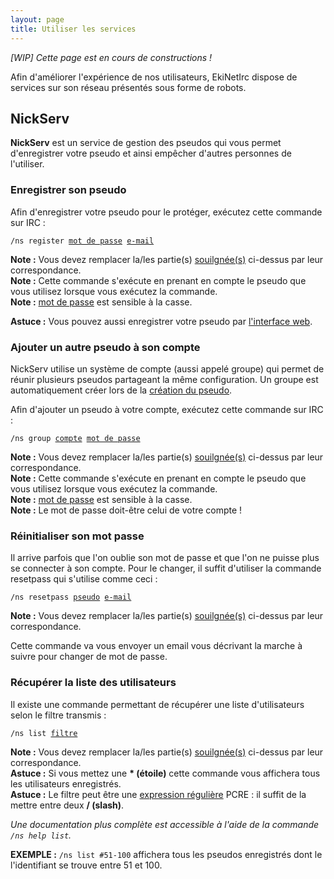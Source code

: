 ```yaml
---
layout: page
title: Utiliser les services
---
```


*[WIP] Cette page est en cours de constructions !*

Afin d'améliorer l'expérience de nos utilisateurs, EkiNetIrc dispose de services sur son réseau présentés sous forme de robots.

## NickServ
**NickServ** est un service de gestion des pseudos qui vous permet d'enregistrer votre pseudo et ainsi empêcher d'autres personnes de l'utiliser.


### Enregistrer son pseudo
Afin d'enregistrer votre pseudo pour le protéger, exécutez cette commande sur IRC :
<pre><code>/ns register <u>mot de passe</u> <u>e-mail</u>
</code></pre>

**Note :** Vous devez remplacer la/les partie(s) <u>souilgnée(s)</u> ci-dessus par leur correspondance.  
**Note :** Cette commande s'exécute en prenant en compte le pseudo que vous utilisez lorsque vous exécutez la commande.  
**Note :** <u>mot de passe</u> est sensible à la casse.

**Astuce :** Vous pouvez aussi enregistrer votre pseudo par [l'interface web](http://services.ekinetirc.com/register).


### Ajouter un autre pseudo à son compte
NickServ utilise un système de compte (aussi appelé groupe) qui permet de réunir plusieurs pseudos partageant la même configuration.
Un groupe est automatiquement créer lors de la [création du pseudo](#enregistrer-son-pseudo).

Afin d'ajouter un pseudo à votre compte, exécutez cette commande sur IRC :
<pre><code>/ns group <u>compte</u> <u>mot de passe</u>
</code></pre>

**Note :** Vous devez remplacer la/les partie(s) <u>souilgnée(s)</u> ci-dessus par leur correspondance.  
**Note :** Cette commande s'exécute en prenant en compte le pseudo que vous utilisez lorsque vous exécutez la commande.  
**Note :** <u>mot de passe</u> est sensible à la casse.  
**Note :** Le mot de passe doit-être celui de votre compte !


### Réinitialiser son mot passe
Il arrive parfois que l'on oublie son mot de passe et que l'on ne puisse plus se connecter à son compte.
Pour le changer, il suffit d'utiliser la commande resetpass qui s'utilise comme ceci :
<pre><code>/ns resetpass <u>pseudo</u> <u>e-mail</u>
</code></pre>

**Note :** Vous devez remplacer la/les partie(s) <u>souilgnée(s)</u> ci-dessus par leur correspondance.

Cette commande va vous envoyer un email vous décrivant la marche à suivre pour changer de mot de passe.


### Récupérer la liste des utilisateurs
Il existe une commande permettant de récupérer une liste d'utilisateurs selon le filtre transmis :
<pre><code>/ns list <u>filtre</u>
</code></pre>

**Note :** Vous devez remplacer la/les partie(s) <u>souilgnée(s)</u> ci-dessus par leur correspondance.  
**Astuce :** Si vous mettez une **\* (étoile)** cette commande vous affichera tous les utilisateurs enregistrés.  
**Astuce :** Le filtre peut être une [expression régulière](https://fr.wikipedia.org/wiki/Expression_rationnelle) PCRE :
il suffit de la mettre entre deux **/ (slash)**.

*Une documentation plus complète est accessible à l'aide de la commande `/ns help list`.*

**EXEMPLE :** `/ns list #51-100` affichera tous les pseudos enregistrés dont le l'identifiant se trouve entre 51 et 100.
